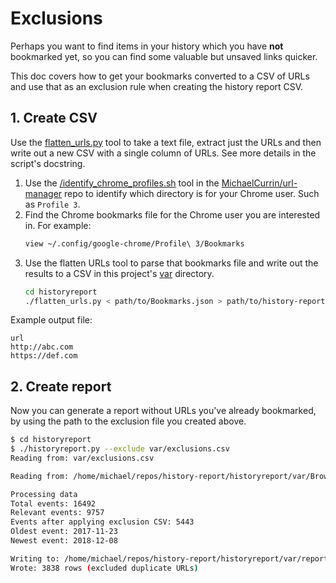 # Exclusions


Perhaps you want to find items in your history which you have **not** bookmarked yet, so you can find some valuable but unsaved links quicker. 

This doc covers how to get your bookmarks converted to a CSV of URLs and use that as an exclusion rule when creating the history report CSV.


## 1. Create CSV

Use the [flatten_urls.py](/tools/flatten_urls.py) tool to take a text file, extract just the URLs and then write out a new CSV with a single column of URLs. See more details in the script's docstring.

1. Use the [/identify_chrome_profiles.sh](https://github.com/MichaelCurrin/url-manager/blob/master/tools/identify_chrome_profiles.sh) tool in the [MichaelCurrin/url-manager](https://github.com/MichaelCurrin/url-manager) repo to identify which directory is for your Chrome user. Such as `Profile 3`.
2. Find the Chrome bookmarks file for the Chrome user you are interested in. For example:
    ```bash
    view ~/.config/google-chrome/Profile\ 3/Bookmarks
    ```
3. Use the flatten URLs tool to parse that bookmarks file and write out the results to a CSV in this project's [var](/historyreport/var) directory.
    ```bash
    cd historyreport
    ./flatten_urls.py < path/to/Bookmarks.json > path/to/history-report/var/exclusions.csv
    ```

Example output file:

```csv
url
http://abc.com
https://def.com
```

## 2. Create report

Now you can generate a report without URLs you've already bookmarked, by using the path to the exclusion file you created above.

```bash
$ cd historyreport
$ ./historyreport.py --exclude var/exclusions.csv
Reading from: var/exclusions.csv

Reading from: /home/michael/repos/history-report/historyreport/var/BrowserHistory.json

Processing data
Total events: 16492
Relevant events: 9757
Events after applying exclusion CSV: 5443
Oldest event: 2017-11-23
Newest event: 2018-12-08

Writing to: /home/michael/repos/history-report/historyreport/var/report.csv
Wrote: 3838 rows (excluded duplicate URLs)
```
